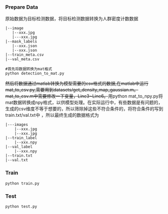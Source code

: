 ### Prepare Data
原始数据为目标检测数据，将目标检测数据转换为人群密度计数数据  
```
|--image
   |--xxx.jpg
   |---xxx.jpg
|--mask_labels
   |--xxx.json
   |--xxx.json
|--train_meta.csv
|--val_meta.csv
```
```
#首先将数据转换为mat格式
python detection_to_mat.py
```
~~然后将数据通过matlab转换为模型需要的csv格式的数据,在matlab中运行mat_to_csv.py,需要用到datasets/get_density_map_gaussian.m。mat_to_csv.m中需要修改一下变量，Line3~Line6。~~用python mat_to_npy.py将mat数据转换成npy格式，以供模型处理。在实际运行中，有些数据是有问题的，生成的csv维度不等于想要的，所以筛除掉这些不符合条件的，将符合条件的写到train.txt/val.txt中 ，所以最终生成的数据格式为
```
|---images
    |--xxx.jpg
    |--xxx.jpg
|--train_label
    |--xxx.npy
|--val_label
    |--xxx.npy
|--train.txt
|--val.txt
```
### Train
```
python train.py
```

### Test
```
python test.py
```
